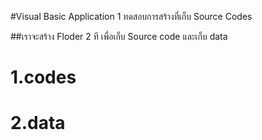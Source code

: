 #Visual Basic Application 1
ทดสอบการสร้างที่เก็บ Source Codes

##เราจะสร้าง Floder 2 ที เพื่อเก็บ Source code และเก็บ data
# 1.codes 
# 2.data
